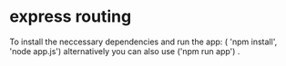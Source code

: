 # express routing 
To install the neccessary dependencies and run the app: ( 'npm install', 'node app.js') alternatively you can also use ('npm run app') .
